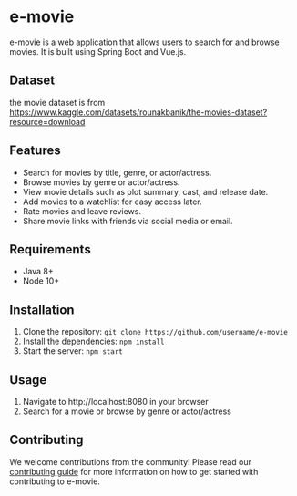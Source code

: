 # e-movie
e-movie is a web application that allows users to search for and browse movies. It is built using Spring Boot and Vue.js.

## Dataset
the movie dataset is from https://www.kaggle.com/datasets/rounakbanik/the-movies-dataset?resource=download

## Features

* Search for movies by title, genre, or actor/actress. 
* Browse movies by genre or actor/actress. 
* View movie details such as plot summary, cast, and release date. 
* Add movies to a watchlist for easy access later. 
* Rate movies and leave reviews. 
* Share movie links with friends via social media or email. 


## Requirements 
* Java 8+ 
* Node 10+ 


## Installation 

1. Clone the repository: `git clone https://github.com/username/e-movie`  
2. Install the dependencies: `npm install`  
3. Start the server: `npm start`  


## Usage 

1. Navigate to http://localhost:8080 in your browser  
2. Search for a movie or browse by genre or actor/actress  


## Contributing 

We welcome contributions from the community! Please read our [contributing guide](CONTRIBUTING.md) for more information on how to get started with contributing to e-movie.
